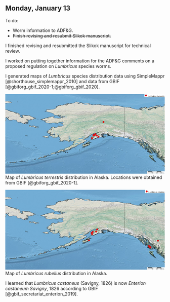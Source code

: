 ## Monday, January 13

To do:

* Worm information to ADF&G.
* ~~Finish revising and resubmit Slikok manuscript.~~

I finished revising and resubmitted the Slikok manuscript for technical review.

I worked on putting together information for the ADF&G comments on a proposed regulation on *Lumbricus* species worms.

I generated maps of *Lumbricus* species distribution data using SimpleMappr [@shorthouse_simplemappr_2010] and data from GBIF [@gbiforg_gbif_2020-1;@gbiforg_gbif_2020].

![Map of *Lumbricus terrestris* distribution in Alaska.](2020-01-13-1013_Lumbricus_terrestris_in_Alaska.jpg)\
Map of *Lumbricus terrestris* distribution in Alaska. Locations were obtained from GBIF [@gbiforg_gbif_2020-1].

![Map of *Lumbricus rubellus* distribution in Alaska.](2020-01-13-1014_Lumbricus_rubellus_in_Alaska.jpg)\
Map of *Lumbricus rubellus* distribution in Alaska.

I learned that *Lumbricus castaneus* (Savigny, 1826) is now *Enterion castaneum Savigny*, 1826 according to GBIF [@gbif_secretariat_enterion_2019].
